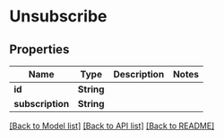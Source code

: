 # Unsubscribe

## Properties
Name | Type | Description | Notes
------------ | ------------- | ------------- | -------------
**id** | **String** |  | 
**subscription** | **String** |  | 

[[Back to Model list]](../README.md#documentation-for-models) [[Back to API list]](../README.md#documentation-for-api-endpoints) [[Back to README]](../README.md)


